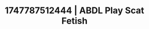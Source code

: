 ---
categories:
- Fantasy lover
- Mindful kink
- Football-themed kink
- Pov blowjob
- Hands behind back
image: /assets/images/1747787512444.jpg
layout: post
seo:
  description: Featured content with high-quality ABDL Play, Scat Fetish. HD images
    available.
  keywords: ABDL Play, Scat Fetish
  og_image: /assets/images/1747787512444.jpg
  schema_type: VisualArtwork
tags:
- ABDL Play
- '#1747787512444'
- Scat Fetish
title: 1747787512444 | ABDL Play Scat Fetish
---